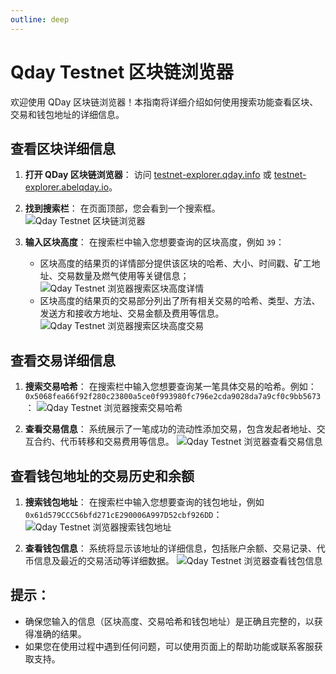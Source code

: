 ```yaml
---
outline: deep
---
```


# Qday Testnet 区块链浏览器

欢迎使用 QDay 区块链浏览器！本指南将详细介绍如何使用搜索功能查看区块、交易和钱包地址的详细信息。

## 查看区块详细信息

1. **打开 QDay 区块链浏览器**：
   访问 [testnet-explorer.qday.info](https://testnet-explorer.qday.info/) 或 [testnet-explorer.abelqday.io](https://testnet-explorer.abelqday.io)。

2. **找到搜索栏**：
   在页面顶部，您会看到一个搜索框。
   ![Qday Testnet 区块链浏览器](/qday-testnet/explorer/search.png)

3. **输入区块高度**：
   在搜索栏中输入您想要查询的区块高度，例如 `39`：
   - 区块高度的结果页的详情部分提供该区块的哈希、大小、时间戳、矿工地址、交易数量及燃气使用等关键信息；
   ![Qday Testnet 浏览器搜索区块高度详情](/qday-testnet/explorer/search-block-details.png)
   - 区块高度的结果页的交易部分列出了所有相关交易的哈希、类型、方法、发送方和接收方地址、交易金额及费用等信息。
   ![Qday Testnet 浏览器搜索区块高度交易](/qday-testnet/explorer/search-block-transactions.png)

## 查看交易详细信息

1. **搜索交易哈希**：
   在搜索栏中输入您想要查询某一笔具体交易的哈希。例如：`0x5068fea66f92f280c23800a5ce0f993980fc796e2cda9028da7a9cf0c9bb5673`：
   ![Qday Testnet 浏览器搜索交易哈希](/qday-testnet/explorer/search-txn.png)

2. **查看交易信息**：
   系统展示了一笔成功的流动性添加交易，包含发起者地址、交互合约、代币转移和交易费用等信息。
   ![Qday Testnet 浏览器查看交易信息](/qday-testnet/explorer/search-txn-details.png)

## 查看钱包地址的交易历史和余额

1. **搜索钱包地址**：
   在搜索栏中输入您想要查询的钱包地址，例如 `0x61d579CCC56bfd271cE290006A997D52cbf926DD`：
   ![Qday Testnet 浏览器搜索钱包地址](/qday-testnet/explorer/search-wallet-address.png)

2. **查看钱包信息**：
   系统将显示该地址的详细信息，包括账户余额、交易记录、代币信息及最近的交易活动等详细数据。
   ![Qday Testnet 浏览器查看钱包信息](/qday-testnet/explorer/search-wallet-address-details.png)

## 提示：
- 确保您输入的信息（区块高度、交易哈希和钱包地址）是正确且完整的，以获得准确的结果。
- 如果您在使用过程中遇到任何问题，可以使用页面上的帮助功能或联系客服获取支持。
